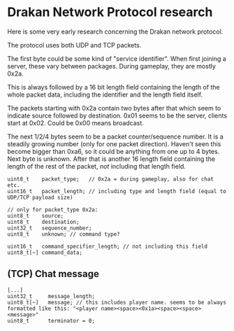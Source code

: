 
Drakan Network Protocol research
================================

Here is some very early research concerning the Drakan network protocol.

The protocol uses both UDP and TCP packets.

The first byte could be some kind of "service identifier". When first joining a server,
these vary between packages. During gameplay, they are mostly 0x2a.

This is always followed by a 16 bit length field containing the length of the whole packet
data, including the identifier and the length field itself.

The packets starting with 0x2a contain two bytes after that which seem to indicate source
followed by destination. 0x01 seems to be the server, clients start at 0x02. Could be 0x00 means broadcast.

The next 1/2/4 bytes seem to be a packet counter/sequence number. It is a steadily growing number (only for one packet direction).
Haven't seen this become bigger than 0xa6, so it could be anything from one up to 4 bytes.
Next byte is unknown.
After that is another 16 length field containing the length of the rest of the packet, _not_ including that length
field.

```
uint8_t    packet_type;   // 0x2a = during gameplay, also for chat etc.
uint16_t   packet_length; // including type and length field (equal to UDP/TCP payload size)

// only for packet_type 0x2a: 
uint8_t    source;
uint8_t    destination;
uint32_t   sequence_number;
uint8_t    unknown; // command type?

uint16_t   command_specifier_length; // not including this field
uint8_t[~] command_data;
``` 


(TCP) Chat message
------------------

```
[...]
uint32_t     message_length;
uint8_t[~]   message; // this includes player name. seems to be always formatted like this: "<player name><space><0x1a><space><space><message>"
uint8_t      terminator = 0; 
```

